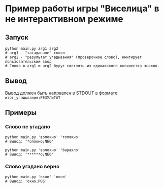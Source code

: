 # Пример работы игры "Виселица" в не интерактивном режиме

## Запуск

```shell
python main.py arg1 arg2
# arg1 - "загаданное" слово
# arg2 - "результат угадывания" (проверочное слово), имитирует пользовательский ввод
# Слова в arg1 и arg2 будут состоять из одинакового количества знаков.
```

## Вывод

Вывод должен быть направлен в STDOUT в формате: `итог_угадывания;РЕЗУЛЬТАТ`

## Примеры

### Слово не угадано

```shell
python main.py 'волокно' 'толокно'
# Вывод: '*олокно;NEG'
```

```shell
python main.py 'волокно' 'барахло'
# Вывод: '******о;NEG'
```

### Слово угадано верно

```shell
python main.py 'окно' 'окно'
# Вывод: 'окно;POS'
```
